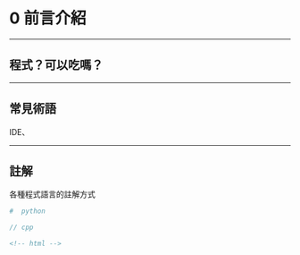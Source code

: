 # 0 前言介紹

---
## **程式？可以吃嗎？**

---
## **常見術語**

IDE、

---
## **註解**
各種程式語言的註解方式
```py
#  python
```
```cpp
// cpp
```
```html
<!-- html -->
```